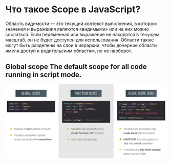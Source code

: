 # Что такое Scope в JavaScript?
Область видимости — это текущий контекст выполнения, в котором значения и выражения
являются «видимыми» или на них можно сослаться. Если переменная или выражение не находятся в текущем
масштаб, он не будет доступен для использования. Области также могут быть разделены на слои в иерархии,
чтобы дочерние области имели доступ к родительским областям, но не наоборот.

## Global scope The default scope for all code running in script mode.

![](/Screenshot%202023-04-16%20at%2014-27-13%20JAVA%20SCRIPT%20-%20LectureNew-2.pdf.png "")
